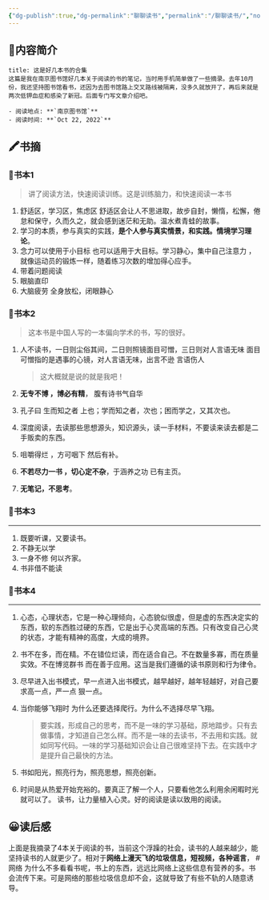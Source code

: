 ```yaml
---
{"dg-publish":true,"dg-permalink":"聊聊读书","permalink":"/聊聊读书/","noteIcon":"","created":"2022-10-22","updated":""}
---
```



## 📜**内容简介**

```ad-note
title: 这是好几本书的合集
这篇是我在南京图书馆好几本关于阅读的书的笔记，当时用手机简单做了一些摘录。去年10月份，我还坚持图书馆看书，还因为去图书馆路上交叉路线被隔离，没多久就放开了，再后来就是两次低钾血症和感染了新冠。后面专门写文章介绍吧。

- 阅读地点: **`南京图书馆`**
- 阅读时间: **`Oct 22, 2022`**

```


## 🖍️书摘

### 📄书本1

>  讲了阅读方法，快速阅读训练。这是训练脑力，和快速阅读一本书

1. 舒适区，学习区，焦虑区 舒适区会让人不思进取，故步自封，懒惰，松懈，倦怠和保守，久而久之，就会感到迷茫和无助。温水煮青蛙的故事。
2. 学习的本质，参与真实的实践，**是个人参与真实情景，和实践。情境学习理论**。
3. 念力可以使用于小目标 也可以适用于大目标。学习静心，集中自己注意力 ，就像运动员的锻炼一样，随着练习次数的增加得心应手。
4. 带着问题阅读
5. 眼脑直印
6. 大脑疲劳 全身放松，闭眼静心

### 📄书本2

> 这本书是中国人写的一本偏向学术的书，写的很好。

1. 人不读书，一日则尘俗其间，二日则照镜面目可憎，三日则对人言语无味 面目可憎指的是遇事的心镜，对人言语无味，出言不逊 言语伤人
    > 这大概就是说的就是我吧！

2. **无专不博 ，博必有精**， 腹有诗书气自华
3. 孔子曰 生而知之者 上也；学而知之者，次也；困而学之，又其次也。
4. 深度阅读，去读那些思想源头，知识源头，读一手材料，不要读来读去都是二手贩卖的东西。

5. 咀嚼得烂 ，方可咽下 然后有补。
6. **不若尽力一书 ，切心定不杂**，于涵养之功 已有主页。
7. **无笔记，不思考**。

 ### 📄书本3
---
1. 既要听课，又要读书。
2. 不静无以学
3. 一身不修 何以齐家。
4. 书非借不能读

### 📄书本4
---
1. 心态，心理状态，它是一种心理倾向，心态貌似很虚，但是虚的东西决定实的东西，软的东西胜过硬的东西，它是出于心灵高端的东西。只有改变自己心灵的状态，才能有精神的高度，大成的境界。

2. 书不在多，而在精。不在错位烂读，而在适合自己。不在数量多寡，而在质量实效。不在博览群书 而在善于应用。这当是我们遵循的读书原则和行为律令。

3. 尽早进入出书模式，早一点进入出书模式，越早越好，越年轻越好，对自己要求高一点，严一点 狠一点。

4. 当你能够飞翔时 为什么还要选择爬行。为什么不选择尽早飞翔。
   > 要实践，形成自己的思考，而不是一味的学习基础，原地踏步。只有去做事情，才知道自己怎么样。而不是一味的去读书，不去用和实践。就如同写代码。一味的学习基础知识会让自己很难坚持下去。在实践中才是提升自己最快的方法。

5. 书如阳光，照亮行为，照亮思想，照亮创新。
6. 时间是从热爱开始充裕的。要真正了解一个人，只要看他怎么利用余闲暇时光就可以了。 读书，让力量植入心灵。好的阅读是读以致用的阅读。

## 😀读后感

上面是我摘录了4本关于阅读的书，当前这个浮躁的社会，读书的人越来越少，能坚持读书的人就更少了。相对于**网络上漫天飞的垃圾信息，短视频，各种谣言**， #网络 为什么不多看看书呢，书上的东西，远远比网络上这些信息有营养的多。书会流传下来。可是网络的那些垃圾信息却不会，这就导致了有些不轨的人随意诱导。


